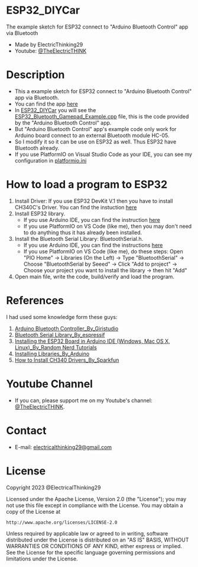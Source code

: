 # ESP32_DIYCar
The example sketch for ESP32 connect to "Arduino Bluetooth Control" app via Bluetooth
- Made by ElectricThinking29
- Youtube: [@TheElectricTHINK](www.youtube.com/@TheElectricTHINK)

# Description
+ This a example sketch for ESP32 connect to "Arduino Bluetooth Control" app via Bluetooth.
+ You can find the app [here](https://play.google.com/store/apps/details?id=com.giristudio.hc05.bluetooth.arduino.control)
+ In [ESP32_DIYCar](https://github.com/ElectricalThinking29/ESP32_DIYCar.git) you will see the [ESP32_Bluetooth_Gamepad_Example.cpp](ESP32_Bluetooth_Gamepad_Example.cpp) file, this is the code provided by the "Arduino Bluetooth Control" app.
+ But "Arduino Bluetooth Control" app's example code only work for Arduino board connect to an external Bluetooth module HC-05.
+ So I modify it so it can be use on ESP32 as well. Thus ESP32 have Bluetooth already.
+ If you use PlatformIO on Visual Studio Code as your IDE, you can see my configuration in [platformio.ini](platformio.ini)

# How to load a program to ESP32
1. Install Driver: If you use ESP32 DevKit V.1 then you have to install CH340C's Driver. You can find the instuction [here](https://learn.sparkfun.com/tutorials/how-to-install-ch340-drivers/all)
2. Install ESP32 library.
   + If you use Arduino IDE, you can find the instruction [here](https://randomnerdtutorials.com/installing-the-esp32-board-in-arduino-ide-windows-instructions/)
   + If you use PlatformIO on VS Code (like me), then you may don't need to do anything thus it has already been installed.
3. Install the Bluetooth Serial Library: BluetoothSerial.h.
   + If you use Arduino IDE, you can find the instructions [here](https://docs.arduino.cc/software/ide-v1/tutorials/installing-libraries)
   + If you use PlatformIO on VS Code (like me), do these steps: Open "PIO Home" -> Libraries (On the Left) -> Type "BluetoothSerial" -> Choose "BluetoothSerial by Seeed" -> Click "Add to project" -> Choose your project you want to install the library -> then hit "Add"
4. Open main file, write the code, build/verify and load the program.

# References
I had used some knowledge form these guys:
1. [Arduino Bluetooth Controller_By_Giristudio](https://play.google.com/store/apps/details?id=com.giristudio.hc05.bluetooth.arduino.control)
2. [Bluetooth Serial Library_By_espressif](https://github.com/espressif/arduino-esp32/tree/master/libraries/BluetoothSerial)
3. [Installing the ESP32 Board in Arduino IDE (Windows, Mac OS X, Linux)_By_Random Nerd Tutorials](https://randomnerdtutorials.com/installing-the-esp32-board-in-arduino-ide-windows-instructions/)
4. [Installing Libraries_By_Arduino](https://docs.arduino.cc/software/ide-v1/tutorials/installing-libraries)
5. [How to Install CH340 Drivers_By_Sparkfun](https://learn.sparkfun.com/tutorials/how-to-install-ch340-drivers/all)

# Youtube Channel
+ If you can, please support me on my Youtube's channel: [@TheElectricTHINK](www.youtube.com/@TheElectricTHINK).

# Contact
+ E-mail: electricalthinking29@gmail.com

# License
Copyright 2023 @ElectricalThinking29

Licensed under the Apache License, Version 2.0 (the "License");
you may not use this file except in compliance with the License.
You may obtain a copy of the License at

    http://www.apache.org/licenses/LICENSE-2.0

Unless required by applicable law or agreed to in writing, software
distributed under the License is distributed on an "AS IS" BASIS,
WITHOUT WARRANTIES OR CONDITIONS OF ANY KIND, either express or implied.
See the License for the specific language governing permissions and
limitations under the License.
